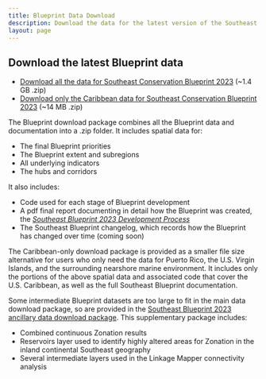 ```yaml
---
title: Blueprint Data Download
description: Download the data for the latest version of the Southeast Conservation Blueprint
layout: page
---
```


## Download the latest Blueprint data

- [Download all the data for Southeast Conservation Blueprint 2023](https://www.sciencebase.gov/catalog/file/get/64f8da38d34ed30c20546a6a?name=Southeast_Blueprint_2023_Data_Download.zip) (~1.4 GB .zip)
- [Download only the Caribbean data for Southeast Conservation Blueprint 2023](https://www.sciencebase.gov/catalog/file/get/64f8da38d34ed30c20546a6a?name=Southeast_Blueprint_2023_Data_Download_Caribbean.zip) (~14 MB .zip)

The Blueprint download package combines all the Blueprint data and documentation into a .zip folder. It includes spatial data for:

- The final Blueprint priorities
- The Blueprint extent and subregions
- All underlying indicators
- The hubs and corridors

It also includes:
- Code used for each stage of Blueprint development
- A pdf final report documenting in detail how the Blueprint was created, the [_Southeast Blueprint 2023 Development Process_](https://www.sciencebase.gov/catalog/file/get/64f8da38d34ed30c20546a6a?name=Southeast_Blueprint_2023_Development_Process.pdf)
- The Southeast Blueprint changelog, which records how the Blueprint has changed over time (coming soon)

The Caribbean-only download package is provided as a smaller file size alternative for users who only need the data for Puerto Rico, the U.S. Virgin Islands, and the surrounding nearshore marine environment. It includes only the portions of the above spatial data and associated code that cover the U.S. Caribbean, as well as the full Southeast Blueprint documentation.

Some intermediate Blueprint datasets are too large to fit in the main data download package, so are provided in the [Southeast Blueprint 2023 ancillary data download package](https://www.sciencebase.gov/catalog/file/get/64f8da38d34ed30c20546a6a?name=Southeast_Blueprint_2023_Ancillary_Data_Download.zip). This supplementary package includes:

- Combined continuous Zonation results
- Reservoirs layer used to identify highly altered areas for Zonation in the inland continental Southeast geography
- Several intermediate layers used in the Linkage Mapper connectivity analysis
